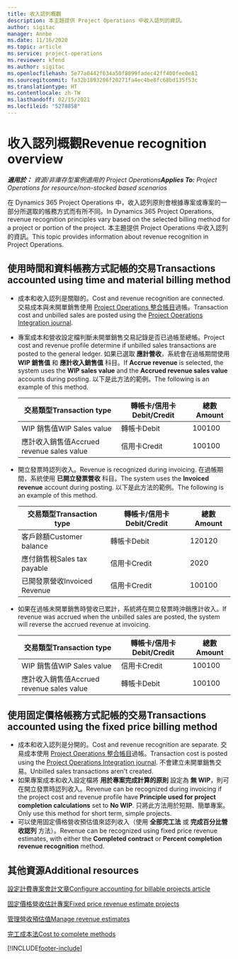 ```yaml
---
title: 收入認列概觀
description: 本主題提供 Project Operations 中收入認列的資訊。
author: sigitac
manager: Annbe
ms.date: 11/16/2020
ms.topic: article
ms.service: project-operations
ms.reviewer: kfend
ms.author: sigitac
ms.openlocfilehash: 5e77a0442f634a50f8099fadec42ff400fee0e81
ms.sourcegitcommit: fa32b1893286f20271fa4ec4be8fc68bd135f53c
ms.translationtype: HT
ms.contentlocale: zh-TW
ms.lasthandoff: 02/15/2021
ms.locfileid: "5278858"
---
```

# <a name="revenue-recognition-overview"></a><span data-ttu-id="87ba0-103">收入認列概觀</span><span class="sxs-lookup"><span data-stu-id="87ba0-103">Revenue recognition overview</span></span>

<span data-ttu-id="87ba0-104">_**適用於：** 資源/非庫存型案例適用的 Project Operations_</span><span class="sxs-lookup"><span data-stu-id="87ba0-104">_**Applies To:** Project Operations for resource/non-stocked based scenarios_</span></span>

<span data-ttu-id="87ba0-105">在 Dynamics 365 Project Operations 中，收入認列原則會根據專案或專案的一部分所選取的帳務方式而有所不同。</span><span class="sxs-lookup"><span data-stu-id="87ba0-105">In Dynamics 365 Project Operations, revenue recognition principles vary based on the selected billing method for a project or portion of the project.</span></span> <span data-ttu-id="87ba0-106">本主題提供 Project Operations 中收入認列的資訊。</span><span class="sxs-lookup"><span data-stu-id="87ba0-106">This topic provides information about revenue recognition in Project Operations.</span></span>

## <a name="transactions-accounted-using-time-and-material-billing-method"></a><span data-ttu-id="87ba0-107">使用時間和資料帳務方式記帳的交易</span><span class="sxs-lookup"><span data-stu-id="87ba0-107">Transactions accounted using time and material billing method</span></span>

- <span data-ttu-id="87ba0-108">成本和收入認列是關聯的。</span><span class="sxs-lookup"><span data-stu-id="87ba0-108">Cost and revenue recognition are connected.</span></span> <span data-ttu-id="87ba0-109">交易成本與未開單銷售使用 [Project Operations 整合帳目](../project-accounting/project-operations-integration-journal.md)過帳。</span><span class="sxs-lookup"><span data-stu-id="87ba0-109">Transaction cost and unbilled sales are posted using the [Project Operations Integration journal](../project-accounting/project-operations-integration-journal.md).</span></span>
- <span data-ttu-id="87ba0-110">專案成本和營收設定檔判斷未開單銷售交易記錄是否已過帳至總帳。</span><span class="sxs-lookup"><span data-stu-id="87ba0-110">Project cost and revenue profile determine if unbilled sales transactions are posted to the general ledger.</span></span> <span data-ttu-id="87ba0-111">如果已選取 **應計營收**，系統會在過帳期間使用 **WIP 銷售值** 和 **應計收入銷售值** 科目。</span><span class="sxs-lookup"><span data-stu-id="87ba0-111">If **Accrue revenue** is selected, the system uses the **WIP sales value** and the **Accrued revenue sales value** accounts during posting.</span></span> <span data-ttu-id="87ba0-112">以下是此方法的範例。</span><span class="sxs-lookup"><span data-stu-id="87ba0-112">The following is an example of this method.</span></span>  

  | <span data-ttu-id="87ba0-113">交易類型</span><span class="sxs-lookup"><span data-stu-id="87ba0-113">Transaction type</span></span> | <span data-ttu-id="87ba0-114">轉帳卡/信用卡</span><span class="sxs-lookup"><span data-stu-id="87ba0-114">Debit/Credit</span></span> | <span data-ttu-id="87ba0-115">總數</span><span class="sxs-lookup"><span data-stu-id="87ba0-115">Amount</span></span> |
  | --- | --- | --- |
  | <span data-ttu-id="87ba0-116">WIP 銷售值</span><span class="sxs-lookup"><span data-stu-id="87ba0-116">WIP Sales value</span></span> | <span data-ttu-id="87ba0-117">轉帳卡</span><span class="sxs-lookup"><span data-stu-id="87ba0-117">Debit</span></span> | <span data-ttu-id="87ba0-118">100</span><span class="sxs-lookup"><span data-stu-id="87ba0-118">100</span></span> |
  | <span data-ttu-id="87ba0-119">應計收入銷售值</span><span class="sxs-lookup"><span data-stu-id="87ba0-119">Accrued revenue sales value</span></span> | <span data-ttu-id="87ba0-120">信用卡</span><span class="sxs-lookup"><span data-stu-id="87ba0-120">Credit</span></span> | <span data-ttu-id="87ba0-121">100</span><span class="sxs-lookup"><span data-stu-id="87ba0-121">100</span></span> |

- <span data-ttu-id="87ba0-122">開立發票時認列收入。</span><span class="sxs-lookup"><span data-stu-id="87ba0-122">Revenue is recognized during invoicing.</span></span> <span data-ttu-id="87ba0-123">在過帳期間，系統使用 **已開立發票營收** 科目。</span><span class="sxs-lookup"><span data-stu-id="87ba0-123">The system uses the **Invoiced revenue** account during posting.</span></span> <span data-ttu-id="87ba0-124">以下是此方法的範例。</span><span class="sxs-lookup"><span data-stu-id="87ba0-124">The following is an example of this method.</span></span>  

  | <span data-ttu-id="87ba0-125">交易類型</span><span class="sxs-lookup"><span data-stu-id="87ba0-125">Transaction type</span></span> | <span data-ttu-id="87ba0-126">轉帳卡/信用卡</span><span class="sxs-lookup"><span data-stu-id="87ba0-126">Debit/Credit</span></span> | <span data-ttu-id="87ba0-127">總數</span><span class="sxs-lookup"><span data-stu-id="87ba0-127">Amount</span></span> |
  | --- | --- | --- |
  | <span data-ttu-id="87ba0-128">客戶餘額</span><span class="sxs-lookup"><span data-stu-id="87ba0-128">Customer balance</span></span> | <span data-ttu-id="87ba0-129">轉帳卡</span><span class="sxs-lookup"><span data-stu-id="87ba0-129">Debit</span></span> | <span data-ttu-id="87ba0-130">120</span><span class="sxs-lookup"><span data-stu-id="87ba0-130">120</span></span> |
  | <span data-ttu-id="87ba0-131">應付銷售稅</span><span class="sxs-lookup"><span data-stu-id="87ba0-131">Sales tax payable</span></span> | <span data-ttu-id="87ba0-132">信用卡</span><span class="sxs-lookup"><span data-stu-id="87ba0-132">Credit</span></span> | <span data-ttu-id="87ba0-133">20</span><span class="sxs-lookup"><span data-stu-id="87ba0-133">20</span></span> |
  | <span data-ttu-id="87ba0-134">已開發票營收</span><span class="sxs-lookup"><span data-stu-id="87ba0-134">Invoiced Revenue</span></span> | <span data-ttu-id="87ba0-135">信用卡</span><span class="sxs-lookup"><span data-stu-id="87ba0-135">Credit</span></span> | <span data-ttu-id="87ba0-136">100</span><span class="sxs-lookup"><span data-stu-id="87ba0-136">100</span></span> |

- <span data-ttu-id="87ba0-137">如果在過帳未開單銷售時營收已累計，系統將在開立發票時沖銷應計收入。</span><span class="sxs-lookup"><span data-stu-id="87ba0-137">If revenue was accrued when the unbilled sales are posted, the system will reverse the accrued revenue at invoicing.</span></span>

  | <span data-ttu-id="87ba0-138">交易類型</span><span class="sxs-lookup"><span data-stu-id="87ba0-138">Transaction type</span></span> | <span data-ttu-id="87ba0-139">轉帳卡/信用卡</span><span class="sxs-lookup"><span data-stu-id="87ba0-139">Debit/Credit</span></span> | <span data-ttu-id="87ba0-140">總數</span><span class="sxs-lookup"><span data-stu-id="87ba0-140">Amount</span></span> |
  | --- | --- | --- |
  | <span data-ttu-id="87ba0-141">WIP 銷售值</span><span class="sxs-lookup"><span data-stu-id="87ba0-141">WIP Sales value</span></span> | <span data-ttu-id="87ba0-142">信用卡</span><span class="sxs-lookup"><span data-stu-id="87ba0-142">Credit</span></span> | <span data-ttu-id="87ba0-143">100</span><span class="sxs-lookup"><span data-stu-id="87ba0-143">100</span></span> |
  | <span data-ttu-id="87ba0-144">應計收入銷售值</span><span class="sxs-lookup"><span data-stu-id="87ba0-144">Accrued revenue sales value</span></span> | <span data-ttu-id="87ba0-145">轉帳卡</span><span class="sxs-lookup"><span data-stu-id="87ba0-145">Debit</span></span> | <span data-ttu-id="87ba0-146">100</span><span class="sxs-lookup"><span data-stu-id="87ba0-146">100</span></span> |

## <a name="transactions-accounted-using-the-fixed-price-billing-method"></a><span data-ttu-id="87ba0-147">使用固定價格帳務方式記帳的交易</span><span class="sxs-lookup"><span data-stu-id="87ba0-147">Transactions accounted using the fixed price billing method</span></span>

- <span data-ttu-id="87ba0-148">成本和收入認列是分開的。</span><span class="sxs-lookup"><span data-stu-id="87ba0-148">Cost and revenue recognition are separate.</span></span> <span data-ttu-id="87ba0-149">交易成本使用 [Project Operations 整合帳目](../project-accounting/project-operations-integration-journal.md)過帳。</span><span class="sxs-lookup"><span data-stu-id="87ba0-149">Transaction cost is posted using the [Project Operations Integration journal](../project-accounting/project-operations-integration-journal.md).</span></span> <span data-ttu-id="87ba0-150">不會建立未開單銷售交易。</span><span class="sxs-lookup"><span data-stu-id="87ba0-150">Unbilled sales transactions aren't created.</span></span>
- <span data-ttu-id="87ba0-151">如果專案成本和收入設定檔將 **用於專案完成計算的原則** 設定為 **無 WIP**，則可在開立發票時認列收入。</span><span class="sxs-lookup"><span data-stu-id="87ba0-151">Revenue can be recognized during invoicing if the project cost and revenue profile have **Principle used for project completion calculations** set to **No WIP**.</span></span> <span data-ttu-id="87ba0-152">只將此方法用於短期、簡單專案。</span><span class="sxs-lookup"><span data-stu-id="87ba0-152">Only use this method for short term, simple projects.</span></span>
- <span data-ttu-id="87ba0-153">可以使用固定價格營收預估值來認列收入（使用 **全部完工法** 或 **完成百分比營收認列** 方法）。</span><span class="sxs-lookup"><span data-stu-id="87ba0-153">Revenue can be recognized using fixed price revenue estimates, with either the **Completed contract** or **Percent completion revenue recognition** method.</span></span>

## <a name="additional-resources"></a><span data-ttu-id="87ba0-154">其他資源</span><span class="sxs-lookup"><span data-stu-id="87ba0-154">Additional resources</span></span>
[<span data-ttu-id="87ba0-155">設定計費專案會計文章</span><span class="sxs-lookup"><span data-stu-id="87ba0-155">Configure accounting for billable projects article</span></span>](../project-accounting/configure-accounting-billable-projects.md)

[<span data-ttu-id="87ba0-156">固定價格營收估計專案</span><span class="sxs-lookup"><span data-stu-id="87ba0-156">Fixed price revenue estimate projects</span></span>](rev-rec-percentage-completion-method.md)

[<span data-ttu-id="87ba0-157">管理營收預估值</span><span class="sxs-lookup"><span data-stu-id="87ba0-157">Manage revenue estimates</span></span>](rev-rec-completed-contract-method.md)

[<span data-ttu-id="87ba0-158">完工成本法</span><span class="sxs-lookup"><span data-stu-id="87ba0-158">Cost to complete methods</span></span>](cost-complete-methods.md)


[!INCLUDE[footer-include](../includes/footer-banner.md)]